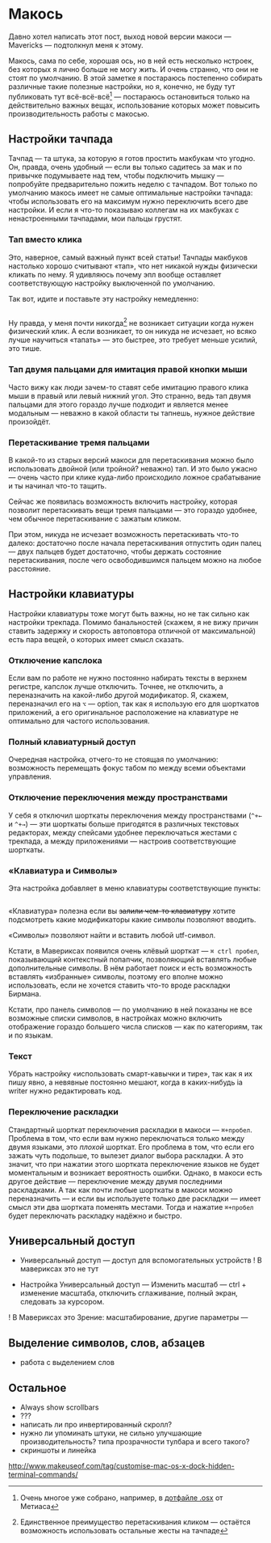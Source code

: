 # Макось

Давно хотел написать этот пост, выход новой версии макоси — Mavericks — подтолкнул меня к этому.

Макось, сама по себе, хорошая ось, но в ней есть несколько нстроек, без которых я лично больше не могу жить. И очень странно, что они не стоят по умолчанию. В этой заметке я постараюсь постепенно собирать различные такие полезные настройки, но я, конечно, не буду тут публиковать тут всё-всё-всё[^dot-osx] — постараюсь остановиться только на действительно важных вещах, использование которых может повысить производительность работы с макосью.

[^dot-osx]: Очень многое уже собрано, например, в [дотфайле .osx][dot-osx] от Метиаса

[dot-osx]: https://github.com/mathiasbynens/dotfiles/blob/master/.osx

## Настройки тачпада

Тачпад — та штука, за которую я готов простить макбукам что угодно. Он, правда, очень удобный — если вы только садитесь за мак и по привычке подумываете над тем, чтобы подключить мышку — попробуйте предварительно пожить неделю с тачпадом. Вот только по умолчанию макось имеет не самые оптимальные настройки тачпада: чтобы использовать его на максимум нужно переключить всего две настройки. И если я что-то показываю коллегам на их макбуках с ненастроенными тачпадами, мои пальцы грустят.

### Тап вместо клика

Это, наверное, самый важный пункт всей статьи! Тачпады макбуков настолько хорошо считывают «тап», что нет никакой нужды физически кликать по нему. Я удивляюсь почему эпл вообще оставляет соответствующую настройку выключенной по умолчанию.

Так вот, идите и поставьте эту настройку немедленно:

![]()

Ну правда, у меня почти никогда[^click-drag] не возникает ситуации когда нужен физический клик. А если возникает, то он никуда не исчезает, но всяко лучше научиться «тапать» — это быстрее, это требует меньше усилий, это тише.

[^click-drag]: Единственное преимущество перетаскивания кликом — остаётся возможность использовать остальные жесты на тачпаде

### Тап двумя пальцами для имитация правой кнопки мыши

Часто вижу как люди зачем-то ставят себе имитацию правого клика мыши в правый или левый нижний угол. Это странно, ведь тап двумя пальцами для этого гораздо лучше подходит и является менее модальным — неважно в какой области ты тапнешь, нужное действие произойдёт.

### Перетаскивание тремя пальцами

В какой-то из старых версий макоси для перетаскивания можно было использовать двойной (или тройной? неважно) тап. И это было ужасно — очень часто при клике куда-либо происходило ложное срабатывание и ты начинал что-то тащить.

Сейчас же появилась возможность включить настройку, которая позволит перетаскивать вещи тремя пальцами — это гораздо удобнее, чем обычное перетаскивание с зажатым кликом.

При этом, никуда не исчезает возможность перетаскивать что-то далеко: достаточно после начала перетаскивания отпустить один палец — двух пальцев будет достаточно, чтобы держать состояние перетаскивания, после чего освободившимся пальцем можно на любое расстояние.

## Настройки клавиатуры

Настройки клавиатуры тоже могут быть важны, но не так сильно как настройки трекпада. Помимо банальностей (скажем, я не вижу причин ставить задержку и скорость автоповтора отличной от максимальной) есть пара вещей, о которых имеет смысл сказать.

### Отключение капслока

Если вам по работе не нужно постоянно набирать тексты в верхнем регистре, капслок лучше отключить. Точнее, не отключить, а переназначить на какой-либо другой модификатор. Я, скажем, переназначил его на `⌥` — option, так как я использую его для шорткатов приложений, а его оригинальное расположение на клавиатуре не оптимально для частого использования.

### Полный клавиатурный доступ

Очередная настройка, отчего-то не стоящая по умолчанию: возможность перемещать фокус табом по между всеми объектами управления.

### Отключение переключения между пространствами

У себя я отключил шорткаты переключения между пространствами (`^+←` и `^+→`) — эти шорткаты больше пригодятся в различных текстовых редакторах, между спейсами удобнее переключаться жестами с трекпада, а между приложениями — настроив соответствующие шорткаты.

### «Клавиатура и Символы»

Эта настройка добавляет в меню клавиатуры соответствующие пункты:

![]()

«Клавиатура» полезна если вы <del>залили чем-то клавиатуру</del> хотите подсмотреть какие модификаторы какие символы позволяют вводить.

«Символы» позволяют найти и вставить любой utf-символ.

Кстати, в Мавериксах появился очень клёвый шорткат — `⌘ ctrl пробел`, показывающий контекстный попапчик, позволяющий вставлять любые дополнительные символы. В нём работает поиск и есть возможность вставлять «избранные» символы, поэтому его вполне можно использовать, если не хочется ставить что-то вроде раскладки Бирмана.

Кстати, про панель символов — по умолчанию в ней показаны не все возможные списки символов, в настройках можно включить отображение гораздо большего числа списков — как по категориям, так и по языкам.

### Текст

Убрать настройку «использовать смарт-кавычки и тире», так как я их пишу явно, а невявные постоянно мешают, когда в каких-нибудь ia writer нужно редактировать код.

### Переключение раскладки

Стандартный шорткат переключения раскладки в макоси — `⌘+пробел`. Проблема в том, что если вам нужно переключаться только между двумя языками, это *плохой* шорткат. Его проблема в том, что если его зажать чуть подольше, то вылезет диалог выбора раскладки. А это значит, что при нажатии этого шортката переключение языков не будет моментальным и возникает вероятность ошибки. Однако, в макоси есть другое действие — переключение между двумя последними раскладками. А так как почти любые шорткаты в макоси можно переназначить — и если вы используете только две раскладки — имеет смысл эти два шортката поменять местами. Тогда и нажатие `⌘+пробел` будет переключать раскладку надёжно и быстро.

## Универсальный доступ

- Универсальный доступ — доступ для вспомогательных устройств
! В мавериксах это не тут

- Настройка Универсальный доступ — Изменить масштаб — сtrl + изменение масштаба, отключить сглаживание, полный экран, следовать за курсором.

! В Мавериксах это Зрение: масштабирование, другие параметры —

## Выделение символов, слов, абзацев

- работа с выделением слов


## Остальное

- Always show scrollbars
- ???
- написать ли про инвертированный скролл?
- нужно ли упоминать штуки, не сильно улучшающие производительность? типа прозрачности тулбара и всего такого?
- скриншоты и линейка


http://www.makeuseof.com/tag/customise-mac-os-x-dock-hidden-terminal-commands/
